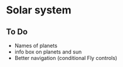 # Solar system

## To Do

- Names of planets
- info box on planets and sun
- Better navigation (conditional Fly controls)
